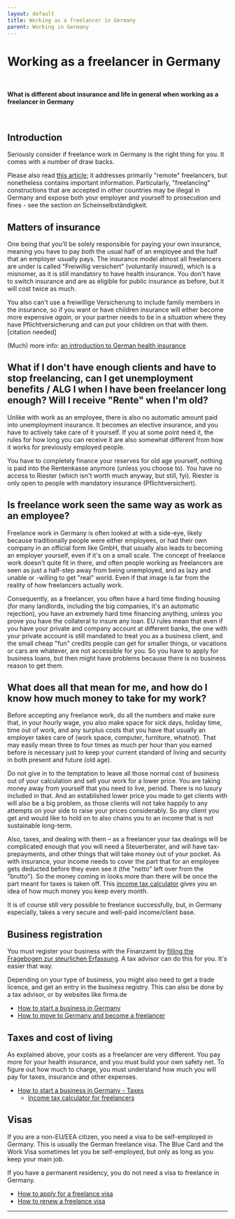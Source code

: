 ```yaml
---
layout: default
title: Working as a freelancer in Germany
parent: Working in Germany
---
```


# Working as a freelancer in Germany

 &nbsp;

**What is different about insurance and life in general when working as a freelancer in Germany**

&nbsp;

## Introduction

Seriously consider if freelance work in Germany is the right thing for you. It comes with a number of draw backs. 

Please also read [this article](https://lemygermany.github.io/wiki/pages/working/Remote_work.html#working-remotely-as-a-freelancer); it addresses primarily "remote" freelancers, but nonetheless contains important information. Particularly, "freelancing" constructions that are accepted in other countries may be illegal in Germany and expose both your employer and yourself to prosecution and fines - see the section on Scheinselbständigkeit.

## Matters of insurance

One being that you'll be solely responsible for paying your own insurance, meaning you have to pay *both* the usual half of an employee and the half that an employer usually pays. The insurance model almost all freelancers are under is called "Freiwillig versichert" (voluntarily insured), which is a misnomer, as it is still mandatory to have health insurance. You don't have to switch insurance and are as eligible for public insurance as before, but it will cost twice as much.

You also can't use a freiwillige Versicherung to include family members in the insurance, so if you want or have children insurance will either become more expensive *again*, or your partner needs to be in a situation where they have Pflichtversicherung and can put your children on that with them. [citation needed]

(Much) more info: [an introduction to German health insurance](https://allaboutberlin.com/guides/german-health-insurance)

## What if I don't have enough clients and have to stop freelancing, can I get unemployment benefits / ALG I when I have been freelancer long enough? Will I receive "Rente" when I'm old?

Unlike with work as an employee, there is also no automatic amount paid into unemployment insurance. It becomes an elective insurance, and you have to actively take care of it yourself. If you at some point need it, the rules for how long you can receive it are also somewhat different from how it works for previously employed people.

You have to completely finance your reserves for old age yourself, nothing is paid into the Rentenkasse anymore (unless you choose to). You have no access to Riester (which isn't worth much anyway, but still, fyi). Riester is only open to people with mandatory insurance (Pflichtversichert).

## Is freelance work seen the same way as work as an employee?

Freelance work in Germany is often looked at with a side-eye, likely because traditionally people were either employees, or had their own company in an official form like GmbH, that usually also leads to becoming an employer yourself, even if it's on a small scale. The concept of freelance work doesn't quite fit in there, and often people working as freelancers are seen as just a half-step away from being unemployed, and as lazy and unable or -willing to get "real" world. Even if that image is far from the reality of how freelancers actually work. 

Consequently, as a freelancer, you often have a hard time finding housing (for many landlords, including the big companies, it's an automatic rejection), you have an extremely hard time financing anything, unless you prove you have the collateral to insure any loan. EU rules mean that even if you have your private and company account at different banks, the one with your private account is still mandated to treat you as a business client, and the small cheap "fun" credits people can get for smaller things, or vacations or cars are whatever, are not accessible for you. So you have to apply for business loans, but then might have problems because there is no business reason to get them.

## What does all that mean for me, and how do I know how much money to take for my work?

Before accepting any freelance work, do all the numbers and make sure that, in your hourly wage, you also make space for sick days, holiday time, time out of work, and any surplus costs that you have that usually an employer takes care of (work space, computer, furniture, whatnot). That may easily mean three to four times as much per hour than you earned before is necessary just to keep your current standard of living and security in both present and future (old age).

Do not give in to the temptation to leave all those normal cost of business out of your calculation and sell your work for a lower price. You are taking money away from yourself that you need to live, period. There is no luxury included in that. And an established lower price you made to get clients with will also be a big problem, as those clients will not take happily to any attempts on your side to raise your prices considerably. So any client you get and would like to hold on to also chains you to an income that is not sustainable long-term.

Also, taxes, and dealing with them – as a freelancer your tax dealings will be complicated enough that you will need a Steuerberater, and will have tax-prepayments, and other things that will take money out of your pocket. As with insurance, your income needs to cover the part that for an employee gets deducted before they even see it (the "netto" left over from the "brutto"). So the money coming in looks more than there will be once the part meant for taxes is taken off. This [income tax calculator](https://allaboutberlin.com/calculators/tax-calculator) gives you an idea of how much money you keep every month.

It is of course still very possible to freelance successfully, but, in Germany especially, takes a very secure and well-paid income/client base.

## Business registration

You must register your business with the Finanzamt by [filling the Fragebogen zur steurlichen Erfassung](https://allaboutberlin.com/guides/fragebogen-zur-steuerlichen-erfassung). A tax advisor can do this for you. It's easier that way.

Depending on your type of business, you might also need to get a trade licence, and get an entry in the business registry. This can also be done by a tax advisor, or by websites like firma.de

* [How to start a business in Germany](https://allaboutberlin.com/guides/start-a-business-in-germany)
* [How to move to Germany and become a freelancer](https://allaboutberlin.com/guides/become-a-freelancer-in-germany)

## Taxes and cost of living

As explained above, your costs as a freelancer are very different. You pay more for your health insurance, and you must build your own safety net. To figure out how much to charge, you must understand how much you will pay for taxes, insurance and other expenses.

* [How to start a business in Germany - Taxes](https://allaboutberlin.com/guides/start-a-business-in-germany#taxes-in-germany)
    * [Income tax calculator for freelancers](https://allaboutberlin.com/calculators/tax-calculator)

## Visas

If you are a non-EU/EEA citizen, you need a visa to be self-employed in Germany. This is usually the German freelance visa. The Blue Card and the Work Visa sometimes let you be self-employed, but only as long as you keep your main job.

If you have a permanent residency, you do not need a visa to freelance in Germany.

* [How to apply for a freelance visa](https://allaboutberlin.com/guides/how-to-get-a-german-freelance-visa)
* [How to renew a freelance visa](https://allaboutberlin.com/guides/renew-german-freelance-visa)

***
